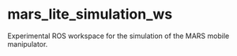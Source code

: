 # mars_lite_simulation_ws
Experimental ROS workspace for the simulation of the MARS mobile manipulator.
